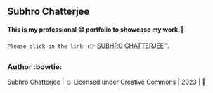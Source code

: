 ## Subhro Chatterjee

#### This is my professional :relieved: portfolio to showcase my work.:man:

`Please click on the link ` :point_right: [SUBHRO CHATTERJEE](https://subhrochatterjee.netlify.app/):tm:.

### Author :bowtie:
Subhro Chatterjee | :relaxed: Licensed under [Creative Commons](https://creativecommons.org/licenses/by-sa/4.0/) | 2023 | :pray:
